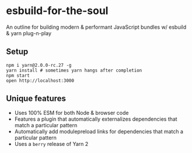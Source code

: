 # esbuild-for-the-soul
An outline for building modern &amp; performant JavaScript bundles w/ esbuild & yarn plug-n-play

## Setup
```
npm i yarn@2.0.0-rc.27 -g
yarn install # sometimes yarn hangs after completion
npm start
open http://localhost:3000
```

## Unique features

* Uses 100% ESM for both Node & browser code
* Features a plugin that automatically externalizes dependencies that match a particular pattern
* Automatically add modulepreload links for dependencies that match a particular pattern
* Uses a `berry` release of Yarn 2
